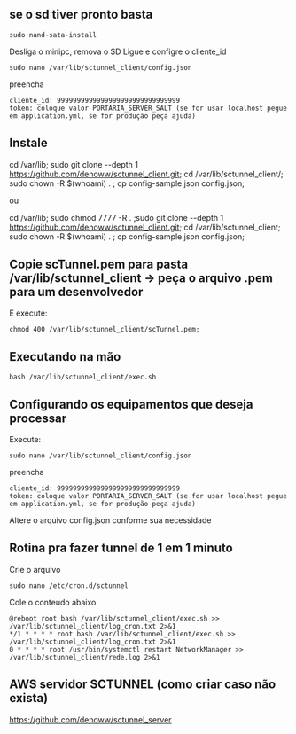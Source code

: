 ## se o sd tiver pronto basta

```
sudo nand-sata-install
```

Desliga o minipc, remova o SD Ligue e configre o cliente_id

```
sudo nano /var/lib/sctunnel_client/config.json
```

preencha
```
cliente_id: 9999999999999999999999999999999
token: coloque valor PORTARIA_SERVER_SALT (se for usar localhost pegue em application.yml, se for produção peça ajuda)
```

## Instale

cd /var/lib; sudo git clone --depth 1 https://github.com/denoww/sctunnel_client.git; cd /var/lib/sctunnel_client/; sudo chown -R $(whoami) . ; cp config-sample.json config.json; 

ou

cd /var/lib; sudo chmod 7777 -R . ;sudo git clone --depth 1 https://github.com/denoww/sctunnel_client.git; cd /var/lib/sctunnel_client; sudo chown -R $(whoami) . ; cp config-sample.json config.json;

## Copie scTunnel.pem para pasta /var/lib/sctunnel_client -> peça o arquivo .pem para um desenvolvedor

E execute:

```
chmod 400 /var/lib/sctunnel_client/scTunnel.pem;
```

## Executando na mão

```
bash /var/lib/sctunnel_client/exec.sh
```

## Configurando os equipamentos que deseja processar

Execute:

```
sudo nano /var/lib/sctunnel_client/config.json
```

preencha
```
cliente_id: 9999999999999999999999999999999
token: coloque valor PORTARIA_SERVER_SALT (se for usar localhost pegue em application.yml, se for produção peça ajuda)
```

Altere o arquivo config.json conforme sua necessidade

## Rotina pra fazer tunnel de 1 em 1 minuto

Crie o arquivo

```
sudo nano /etc/cron.d/sctunnel
```

Cole o conteudo abaixo

```
@reboot root bash /var/lib/sctunnel_client/exec.sh >> /var/lib/sctunnel_client/log_cron.txt 2>&1
*/1 * * * * root bash /var/lib/sctunnel_client/exec.sh >> /var/lib/sctunnel_client/log_cron.txt 2>&1
0 * * * * root /usr/bin/systemctl restart NetworkManager >> /var/lib/sctunnel_client/rede.log 2>&1
```

## AWS servidor SCTUNNEL (como criar caso não exista)

https://github.com/denoww/sctunnel_server


